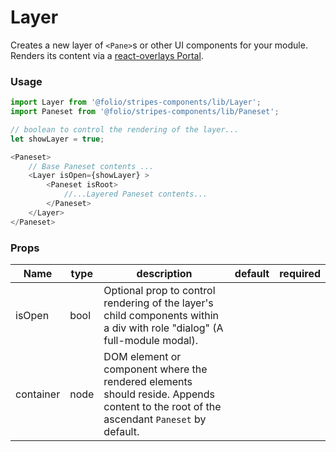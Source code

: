 # Layer
Creates a new layer of `<Pane>`s or other UI components for your module. Renders its content via a [react-overlays Portal](https://react-bootstrap.github.io/react-overlays/#portals).

### Usage
```js
import Layer from '@folio/stripes-components/lib/Layer';
import Paneset from '@folio/stripes-components/lib/Paneset';

// boolean to control the rendering of the layer...
let showLayer = true;

<Paneset>
    // Base Paneset contents ...
    <Layer isOpen={showLayer} >
        <Paneset isRoot>
            //...Layered Paneset contents...
        </Paneset>
    </Layer>
</Paneset>
```

### Props
Name | type | description | default | required
--- | --- | --- | --- | ---
isOpen | bool | Optional prop to control rendering of the layer's child components within a div with role "dialog" (A full-module modal). | |
container | node | DOM element or component where the rendered elements should reside. Appends content to the root of the ascendant `Paneset` by default. | |


